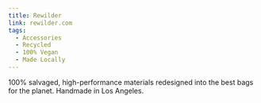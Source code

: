 ```yaml
---
title: Rewilder
link: rewilder.com
tags:
  - Accessories
  - Recycled
  - 100% Vegan
  - Made Locally
---
```

100% salvaged, high-performance materials redesigned into the best bags for the planet. Handmade in Los Angeles.
